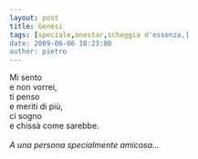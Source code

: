 ```yaml
---
layout: post
title: Genesi
tags: [speciale,onestar,scheggia d'essenza,]
date: 2009-06-06 18:23:00
author: pietro
---
```

Mi sento<br/>e non vorrei,<br/>ti penso<br/>e meriti di più,<br/>ci sogno<br/>e chissà come sarebbe.<br/><br/><span style="font-style: italic">A una persona specialmente amicosa...</span>
